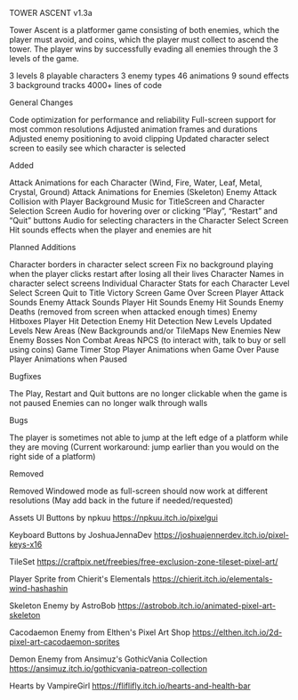 TOWER ASCENT v1.3a

Tower Ascent is a platformer game consisting of both enemies, which the player must avoid, and coins, which the player must collect to ascend the tower. The player wins by successfully evading all enemies through the 3 levels of the game.


3 levels
8 playable characters
3 enemy types
46 animations
9 sound effects
3 background tracks
4000+ lines of code


General Changes

Code optimization for performance and reliability
Full-screen support for most common resolutions
Adjusted animation frames and durations 
Adjusted enemy positioning to avoid clipping
Updated character select screen to easily see which character is selected


Added

Attack Animations for each Character (Wind, Fire, Water, Leaf, Metal, Crystal, Ground)
Attack Animations for Enemies (Skeleton)
Enemy Attack Collision with Player
Background Music for TitleScreen and Character Selection Screen
Audio for hovering over or clicking “Play”, “Restart” and “Quit” buttons 
Audio for selecting characters in the Character Select Screen
Hit sounds effects when the player and enemies are hit



Planned Additions

Character borders in character select screen
Fix no background playing when the player clicks restart after losing all their lives
Character Names in character select screens
Individual Character Stats for each Character
Level Select Screen
Quit to Title
Victory Screen
Game Over Screen
Player Attack Sounds
Enemy Attack Sounds
Player Hit Sounds
Enemy Hit Sounds
Enemy Deaths (removed from screen when attacked enough times)
Enemy Hitboxes
Player Hit Detection
Enemy Hit Detection
New Levels
Updated Levels
New Areas (New Backgrounds and/or TileMaps
New Enemies
New Enemy Bosses
Non Combat Areas
NPCS (to interact with, talk to buy or sell using coins)
Game Timer
Stop Player Animations when Game Over
Pause Player Animations when Paused



Bugfixes

The Play, Restart and Quit buttons are no longer clickable when the game is not paused
Enemies can no longer walk through walls


Bugs

The player is sometimes not able to jump at the left edge of a platform while they are moving (Current workaround: jump earlier than you would on the right side of a platform)


Removed

Removed Windowed mode as full-screen should now work at different resolutions (May add back in the future if needed/requested)


Assets
UI Buttons by npkuu https://npkuu.itch.io/pixelgui


Keyboard Buttons by JoshuaJennaDev https://joshuajennerdev.itch.io/pixel-keys-x16


TileSet https://craftpix.net/freebies/free-exclusion-zone-tileset-pixel-art/


Player Sprite from Chierit's Elementals https://chierit.itch.io/elementals-wind-hashashin


Skeleton Enemy by AstroBob https://astrobob.itch.io/animated-pixel-art-skeleton


Cacodaemon Enemy from Elthen's Pixel Art Shop https://elthen.itch.io/2d-pixel-art-cacodaemon-sprites


Demon Enemy from Ansimuz's GothicVania Collection https://ansimuz.itch.io/gothicvania-patreon-collection


Hearts by VampireGirl https://fliflifly.itch.io/hearts-and-health-bar
